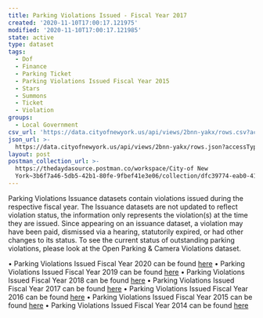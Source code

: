```yaml
---
title: Parking Violations Issued - Fiscal Year 2017
created: '2020-11-10T17:00:17.121975'
modified: '2020-11-10T17:00:17.121985'
state: active
type: dataset
tags:
  - Dof
  - Finance
  - Parking Ticket
  - Parking Violations Issued Fiscal Year 2015
  - Stars
  - Summons
  - Ticket
  - Violation
groups:
  - Local Government
csv_url: 'https://data.cityofnewyork.us/api/views/2bnn-yakx/rows.csv?accessType=DOWNLOAD'
json_url: >-
  https://data.cityofnewyork.us/api/views/2bnn-yakx/rows.json?accessType=DOWNLOAD
layout: post
postman_collection_url: >-
  https://thedaydasource.postman.co/workspace/City-of New
  York~3b6f7a46-5db5-42b1-80fe-9fbef41e3e06/collection/dfc39774-eab0-4192-bd7b-188cc778319b
---
```

Parking Violations Issuance datasets contain violations issued during the respective fiscal year. The Issuance datasets are not updated to reflect violation status, the information only represents the violation(s) at the time they are issued. Since appearing on an issuance dataset, a violation may have been paid, dismissed via a hearing, statutorily expired, or had other changes to its status. To see the current status of outstanding parking violations, please look at the Open Parking & Camera Violations dataset.</p>
• Parking Violations Issued Fiscal Year 2020 can be found <a href="https://data.cityofnewyork.us/City-Government/Parking-Violations-Issued-Fiscal-Year-2020/pvqr-7yc4">here</a>
• Parking Violations Issued Fiscal Year 2019 can be found <a href="https://data.cityofnewyork.us/City-Government/Parking-Violations-Issued-Fiscal-Year-2019/faiq-9dfq">here</a>
• Parking Violations Issued Fiscal Year 2018 can be found <a href="https://data.cityofnewyork.us/City-Government/Parking-Violations-Issued-Fiscal-Year-2018/a5td-mswe">here</a>
• Parking Violations Issued Fiscal Year 2017 can be found <a href="https://data.cityofnewyork.us/City-Government/Parking-Violations-Issued-Fiscal-Year-2017/2bnn-yakx">here</a>
• Parking Violations Issued Fiscal Year 2016 can be found <a href="https://data.cityofnewyork.us/City-Government/Parking-Violations-Issued-Fiscal-Year-2016/kiv2-tbus">here</a>
• Parking Violations Issued Fiscal Year 2015 can be found <a href="https://data.cityofnewyork.us/City-Government/Parking-Violations-Issued-Fiscal-Year-2015/c284-tqph">here</a>
• Parking Violations Issued Fiscal Year 2014 can be found <a href="https://data.cityofnewyork.us/City-Government/Parking-Violations-Issued-Fiscal-Year-2014/jt7v-77mi">here</a>

